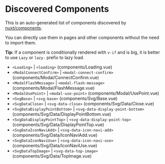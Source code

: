 # Discovered Components

This is an auto-generated list of components discovered by [nuxt/components](https://github.com/nuxt/components).

You can directly use them in pages and other components without the need to import them.

**Tip:** If a component is conditionally rendered with `v-if` and is big, it is better to use `Lazy` or `lazy-` prefix to lazy load.

- `<Loading>` | `<loading>` (components/Loading.vue)
- `<ModalConnectConfirm>` | `<modal-connect-confirm>` (components/Modal/ConnectConfirm.vue)
- `<ModalFlashMessage>` | `<modal-flash-message>` (components/Modal/FlashMessage.vue)
- `<ModalUsePoint>` | `<modal-use-point>` (components/Modal/UsePoint.vue)
- `<SvgBase>` | `<svg-base>` (components/Svg/Base.vue)
- `<SvgDataClose>` | `<svg-data-close>` (components/Svg/Data/Close.vue)
- `<SvgDataDisplayPointBottom>` | `<svg-data-display-point-bottom>` (components/Svg/Data/DisplayPointBottom.vue)
- `<SvgDataDisplayPointTop>` | `<svg-data-display-point-top>` (components/Svg/Data/DisplayPointTop.vue)
- `<SvgDataIconNaviAdd>` | `<svg-data-icon-navi-add>` (components/Svg/Data/IconNaviAdd.vue)
- `<SvgDataIconNaviUse>` | `<svg-data-icon-navi-use>` (components/Svg/Data/IconNaviUse.vue)
- `<SvgDataTopImage>` | `<svg-data-top-image>` (components/Svg/Data/TopImage.vue)
